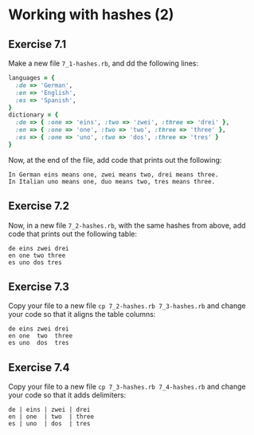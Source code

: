 # Working with hashes (2)

## Exercise 7.1

Make a new file `7_1-hashes.rb`, and dd the following lines:

```ruby
languages = {
  :de => 'German',
  :en => 'English',
  :es => 'Spanish',
}
dictionary = {
  :de => { :one => 'eins', :two => 'zwei', :three => 'drei' },
  :en => { :one => 'one', :two => 'two', :three => 'three' },
  :es => { :one => 'uno', :two => 'dos', :three => 'tres' }
}
```

Now, at the end of the file, add code that prints out the following:

```
In German eins means one, zwei means two, drei means three.
In Italian uno means one, duo means two, tres means three.
```

## Exercise 7.2

Now, in a new file `7_2-hashes.rb`, with the same hashes from above, add code
that prints out the following table:

```
de eins zwei drei
en one two three
es uno dos tres
```

## Exercise 7.3

Copy your file to a new file `cp 7_2-hashes.rb 7_3-hashes.rb` and change your
code so that it aligns the table columns:

```
de eins zwei drei
en one  two  three
es uno  dos  tres
```

## Exercise 7.4

Copy your file to a new file `cp 7_3-hashes.rb 7_4-hashes.rb` and change your
code so that it adds delimiters:

```
de | eins | zwei | drei
en | one  | two  | three
es | uno  | dos  | tres
```
